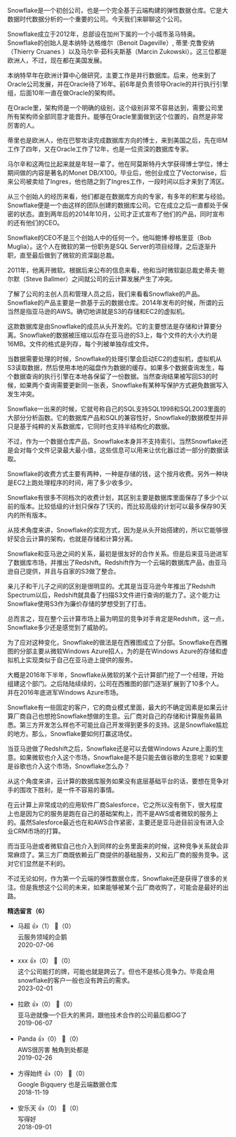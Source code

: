 Snowflake是一个初创公司，也是一个完全基于云端构建的弹性数据仓库。它是大数据时代数据分析的一个重要的公司。今天我们来聊聊这个公司。

Snowflake成立于2012年，总部设在加州下属的一个小城市圣马特奥。Snowflake的创始人是本纳特·达格维尔（Benoit Dageville）, 蒂里·克鲁安纳（Thierry Cruanes ）以及马尔辛·茹科夫斯基（Marcin Zukowski）。这三位都是欧洲人，不过，现在都在美国发展。

本纳特早年在欧洲计算中心做研究，主要工作是并行数据库。后来，他来到了Oracle公司发展，并在Oracle待了16年。前6年是负责领导Oracle的并行执行引擎组，后面10年一直在做Oracle的架构师。

在Oracle里，架构师是一个明确的级别，这个级别非常不容易达到，需要公司里所有架构师全部同意才能晋升。能够在Oracle里面做到这个位置的，自然是非常厉害的人。

蒂里也是欧洲人，他在巴黎攻读完成数据库方向的博士，来到美国之后，先在IBM工作了四年，又在Oracle工作了12年，也是一位资深的数据库专家。

马尔辛和这两位比起来就是年轻一辈了。他在阿莫斯特丹大学获得博士学位，博士期间做的内容是著名的Monet DB/X100。毕业后，他创业成立了Vectorwise，后来公司被卖给了Ingres，他也随之到了Ingres工作，一段时间以后才来到了湾区。

从三个创始人的经历来看，他们都是在数据库方向的专家，有多年的积累与经验。Snowflake便是一个由这样的团队创建的数据库公司。它在成立之后一直都处于保密的状态。直到两年后的2014年10月，公司才正式宣布了他们的产品，同时宣布的还有他们的CEO。

Snowflake的CEO不是三个创始人中的任何一个。他叫鲍博·穆格里亚（Bob Muglia）。这个人在微软的第一份职务是SQL Server的项目经理，之后逐渐升职，直至最后做到了微软的资深副总裁。

2011年，他离开微软。根据后来公布的信息来看，他和当时微软副总裁史蒂夫·鲍尔默（Steve Ballmer）之间就公司的云计算发展产生了冲突。

了解了公司的主创人员和管理人员之后，我们来看看Snowflake的产品。Snowflake的产品主要是一款基于云的数据仓库。2014年发布的时候，所谓的云当然是指亚马逊的AWS。确切地讲就是S3的存储和EC2的虚拟机。

这款数据库是由Snowflake的成员从头开发的。它的主要想法是存储和计算要分离。Snowflake的数据被压缩以后存在亚马逊的S3上，每个文件的大小大约是16MB。文件的格式是列存，每个列被单独存成文件。

当数据需要处理的时候，Snowflake的处理引擎会启动EC2的虚拟机，虚拟机从S3读取数据，然后使用本地的磁盘作为数据的缓存。如果多个数据查询发生，每个数据查询的执行引擎在本地各保留了一份数据。当然查询结果被写回S3的时候，如果两个查询需要更新同一张表，Snowflake有某种写保护方式避免数据写入发生冲突。

Snowflake一出来的时候，它就号称自己的SQL支持SQL1998和SQL2003里面的大部分分析函数。它的数据库产品和SQL的兼容性好，Snowflake的数据模型并非只是基于纯粹的关系数据库，它同时也支持半结构化的数据。

不过，作为一个数据仓库产品，Snowflake本身并不支持索引。当然Snowflake还是会对每个文件记录最大最小值，这些信息可以用来让优化器过滤一部分的数据读取。

Snowflake的收费方式主要有两种，一种是存储的钱，这个按月收费。另外一种块是EC2上跑处理程序的时间，用了多少收多少。

Snowflake有很多不同档次的收费计划，其区别主要是数据库里面保存了多少个以前的版本。比较低级的计划只保存了1天的，而比较高级的计划可以最多保存90天内的所有版本。

从技术角度来讲，Snowflake的实现方式，因为是从头开始搭建的，所以它能够很好契合云计算的架构，也就是存储和计算分离。

Snowflake和亚马逊之间的关系，最初是很友好的合作关系。但是后来亚马逊进军了数据库市场，并推出了Redshift。Redshift作为一个云端的数据库产品，由亚马逊自己提供，并且与自家的S3做了整合。

亲儿子和干儿子之间的区别是很明显的。尤其是当亚马逊今年推出了Redshift Spectrum以后，Redshift就具备了扫描S3文件进行查询的能力了。这个能力让Snowflake使用S3作为廉价存储的梦想受到了打击。

总而言之，现在整个云计算市场上最为明显的竞争对手肯定是Redshift，这一点，Snowflake多少还是感觉到了威胁的。

为了应对这种变化，Snowflake的做法是在西雅图成立了分部。Snowflake在西雅图的分部主要从微软Windows Azure招人，为的是在Windows Azure的存储和虚拟机上实现类似于自己在亚马逊上提供的服务。

大概是2016年下半年，Snowflake从微软的某个云计算部门挖了一个经理，开始组建这个部门。之后陆陆续续的，公司在西雅图的部门逐渐扩展到了10多个人。并在2016年底进军Windows Azure市场。

Snowflake有一些固定的客户，它的商业模式里面，最大的不确定因素是如果云计算厂商自己也想抢Snowflake想做的生意。云厂商对自己的存储和计算服务最熟悉。第三方开发怎么样也不可能比自己开发得到更多的支持。这是Snowflake尴尬的地方。那么，Snowflake要如何打赢这场仗。

当亚马逊做了Redshift之后，Snowflake还是可以去做Windows Azure上面的生意。如果微软也介入这个市场，Snowflake是不是只能去做谷歌的生意呢？如果要是谷歌也介入这个市场，Snowflake怎么办？

从这个角度来讲，云计算的数据库服务如果没有底层基础平台的话，要想在竞争对手的围攻下胜利，是一件不容易的事情。

在云计算上非常成功的应用软件厂商Salesforce，它之所以没有倒下，很大程度上也是因为它的服务是跑在自己的基础架构上，而不是AWS或者微软的服务上的。虽然Salesforce最近也在和AWS合作紧密，主要还是亚马逊目前没有进入企业CRM市场的打算。

而当亚马逊或者微软自己也介入到同样的业务里面来的时候，这种竞争关系就会非常麻烦了。第三方厂商既依赖云厂商提供的基础服务，又和云厂商的服务竞争。这对它们显然是不利的。

不过无论如何，作为第一个云端的弹性数据仓库，Snowflake还是获得了很多的关注。但是我想这个公司的未来，如果能够被某个云厂商收购了，可能会是最好的出路。
<div><strong>精选留言（6）</strong></div><ul>
<li><span>马超</span> 👍（1） 💬（0）<div>云服务领域的企鹅</div>2020-07-06</li><br/><li><span>xxx</span> 👍（0） 💬（0）<div>这个公司能打的牌，可能也就是跨云了。但也不是核心竞争力。毕竟会用snowflake的客户一般也没有跨云的需求。</div>2023-02-01</li><br/><li><span>拉欧</span> 👍（0） 💬（0）<div>亚马逊就像一个巨大的黑洞，跟他技术合作的公司最后都GG了</div>2019-06-07</li><br/><li><span>Panda</span> 👍（0） 💬（0）<div>AWS很厉害 触角到处都是</div>2019-02-26</li><br/><li><span>方得始终</span> 👍（0） 💬（0）<div>Google Bigquery 也是云端数据仓库</div>2018-11-19</li><br/><li><span>安乐天</span> 👍（0） 💬（0）<div>写得好</div>2018-09-01</li><br/>
</ul>